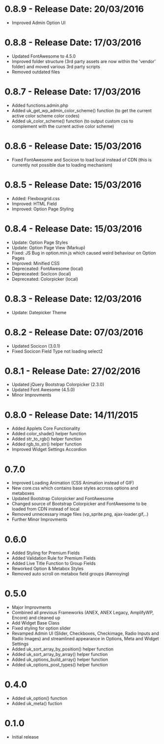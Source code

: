 # 0.8.9 - Release Date: 20/03/2016 #
* Improved Admin Option UI

# 0.8.8 - Release Date: 17/03/2016 #
* Updated FontAwesome to 4.5.0
* Improved folder structure (3rd party assets are now within the 'vendor' folder) and moved various 3rd party scripts
* Removed outdated files

# 0.8.7 - Release Date: 17/03/2016 #
* Added functions.admin.php
* Added uk_get_wp_admin_color_scheme() function (to get the current active color scheme color codes)
* Added uk_color_scheme() function (to output custom css to complement with the current active color scheme)

# 0.8.6 - Release Date: 15/03/2016 #
* Fixed FontAwesome and Socicon to load local instead of CDN (this is currently not possible due to loading mechanism)

# 0.8.5 - Release Date: 15/03/2016 #
* Added: Flexboxgrid.css
* Improved: HTML Field
* Improved: Option Page Styling

# 0.8.4 - Release Date: 15/03/2016 #
* Update: Option Page Styles
* Update: Option Page View (Markup)
* Fixed: JS Bug in option.min.js which caused weird behaviour on Option Pages
* Improved: Minified CSS
* Depreceated: FontAwesome (local)
* Depreceated: SocIcon (local)
* Depreceated: Colorpicker (local)

# 0.8.3 - Release Date: 12/03/2016 #
* Update: Datepicker Theme

# 0.8.2 - Release Date: 07/03/2016 #
* Updated Socicon (3.0.1)
* Fixed Socicon Field Type not loading select2

# 0.8.1 - Release Date: 27/02/2016 #
* Updated jQuery Bootstrap Colorpicker (2.3.0)
* Updated Font Awesome (4.5.0)
* Minor Improvments

# 0.8.0 - Release Date: 14/11/2015 #
* Added Applets Core Functionality
* Added color_shade() helper function
* Added str_to_rgb() helper function
* Added rgb_to_str() helper function
* Improved Widget Settings Accordion

# 0.7.0 #
* Improved Loading Animation (CSS Animation instead of GIF)
* New core.css which contains base styles accross options and metaboxes
* Updated Bootstrap Colorpicker and FontAwesome
* Changed source of Bootstrap Colorpicker and FontAwesome to be loaded from CDN instead of local
* Removed unnecessary image files (vp_sprite.png, ajax-loader.gif,..)
* Further Minor Improvments

# 0.6.0 #
* Added Styling for Premium Fields
* Added Validation Rule for Premium Fields
* Added Live Title Function to Group Fields
* Reworked Option & Metabox Styles
* Removed auto scroll on metabox field groups (#annoying)

# 0.5.0 #
* Major Improvments
* Combined all previous Frameworks (ANEX, ANEX Legacy, AmplifyWP, Encore) and cleaned up
* Add Widget Base Class
* Fixed styling for option slider
* Revamped Admin UI (Slider, Checkboxes, Checkimage, Radio Inputs and Radio Images) and streamlined appearance in Options, Meta and Widget Settings
* Added uk_sort_array_by_position() helper function
* Added uk_sort_array_by_array() helper function
* Added uk_options_build_array() helper function
* Added uk_options_post_types() helper function

# 0.4.0 #
* Added uk_option() function
* Added uk_meta() fuction

# 0.1.0 #
* Initial release